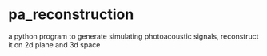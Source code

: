 # pa_reconstruction
a python program to generate simulating photoacoustic signals, reconstruct it on 2d plane and 3d space
